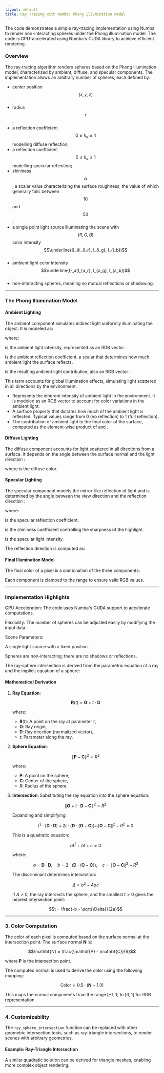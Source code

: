 ```yaml
---
layout: default
title: Ray Tracing with Numba: Phong Illumination Model
---
```


<script type="text/javascript">
MathJax = {
  tex: {
    inlineMath: [['$', '$'], ['\\(', '\\)']],
    displayMath: [['$$', '$$'], ['\\[', '\\]']],
  }
};
</script>
<script type="text/javascript" async
  src="https://cdnjs.cloudflare.com/ajax/libs/mathjax/3.2.2/es5/tex-mml-chtml.js">
</script>

The code demonstrates a simple ray-tracing implementation using Numba to render non-interacting spheres under the Phong illumination model. The code is GPU-accelerated using Numba's CUDA library to achieve efficient rendering.

### Overview

The ray-tracing algorithm renders spheres based on the Phong illumination model, characterized by ambient, diffuse, and specular components. The implementation allows an arbitrary number of spheres, each defined by:

- center position $$(x, y, z)$$;
- radius $$r$$;
- a reflection coefficient $$0\leq k_d\leq 1$$ modelling diffuse reflection;
- a reflection coefficient $$0\leq k_s\leq 1$$ modelling specular reflection;
- shininess $$\alpha$$, a scalar value characterizing the surface roughness, the value of which generally falls between $$10$$ and $$50$$;
- a single point light source illuminating the scene with $$(R, G, B)$$ color intensity $$\underline{I}_i(I_{i_r}, I_{i_g}, I_{i_b})$$;
- ambient light color intensity $$\underline{I}_a(I_{a_r}, I_{a_g}, I_{a_b})$$;
- non-interacting spheres, meaning no mutual reflections or shadowing.

---

### The Phong Illumination Model

#### Ambient Lighting
The ambient component simulates indirect light uniformly illuminating the object. It is modeled as:

where:

 is the ambient light intensity, represented as an RGB vector .

 is the ambient reflection coefficient, a scalar that determines how much ambient light the surface reflects.

 is the resulting ambient light contribution, also an RGB vector .

This term accounts for global illumination effects, simulating light scattered in all directions by the environment.

- Represents the inherent intensity of ambient light in the environment. It is modeled as an RGB vector to account for color variations in the ambient light.
- A surface property that dictates how much of the ambient light is reflected. Typical values range from 0 (no reflection) to 1 (full reflection).
- The contribution of ambient light to the final color of the surface, computed as the element-wise product of  and .

#### Diffuse Lighting
The diffuse component accounts for light scattered in all directions from a surface. It depends on the angle between the surface normal  and the light direction :

where  is the diffuse color.

#### Specular Lighting
The specular component models the mirror-like reflection of light and is determined by the angle between the view direction  and the reflection direction :

where:

 is the specular reflection coefficient.

 is the shininess coefficient controlling the sharpness of the highlight.

 is the specular light intensity.

The reflection direction  is computed as:

#### Final Illumination Model
The final color of a pixel is a combination of the three components:

Each component is clamped to the range  to ensure valid RGB values.

---

### Implementation Highlights

GPU Acceleration: The code uses Numba's CUDA support to accelerate computations.

Flexibility: The number of spheres can be adjusted easily by modifying the input data.

Scene Parameters:

A single light source with a fixed position.

Spheres are non-interacting; there are no shadows or reflections.


The ray-sphere intersection is derived from the parametric equation of a ray and the implicit equation of a sphere:

#### Mathematical Derivation

1. **Ray Equation**:
   
   $$\mathbf{R}(t) = \mathbf{O} + t \cdot \mathbf{D}$$
   
   where:
   - $\mathbf{R}(t)$: A point on the ray at parameter $t$,
   - $\mathbf{O}$: Ray origin,
   - $\mathbf{D}$: Ray direction (normalized vector),
   - $t$: Parameter along the ray.

3. **Sphere Equation**:

   $$\|\mathbf{P} - \mathbf{C}\|^2 = R^2$$
   
   where:
   - $\mathbf{P}$: A point on the sphere,
   - $\mathbf{C}$: Center of the sphere,
   - $R$: Radius of the sphere.

5. **Intersection**:
   Substituting the ray equation into the sphere equation:

   $$\|\mathbf{O} + t \cdot \mathbf{D} - \mathbf{C}\|^2 = R^2$$
   
   Expanding and simplifying:
   
   $$t^2 \cdot (\mathbf{D} \cdot \mathbf{D}) + 2t \cdot (\mathbf{D} \cdot (\mathbf{O} - \mathbf{C})) + \| \mathbf{O} - \mathbf{C} \|^2 - R^2 = 0$$

   This is a quadratic equation:
   
   $$at^2 + bt + c = 0$$
   
   where:

   $$a = \mathbf{D} \cdot \mathbf{D}, \quad b = 2 \cdot (\mathbf{D} \cdot (\mathbf{O} - \mathbf{C})), \quad c = \| \mathbf{O} - \mathbf{C} \|^2 - R^2$$

   The discriminant determines intersection:

   $$\Delta = b^2 - 4ac$$

   If $\Delta > 0$, the ray intersects the sphere, and the smallest $t > 0$ gives the nearest intersection point:

   $$t = \frac{-b - \sqrt{\Delta}}{2a}$$

---

### 3. Color Computation

The color of each pixel is computed based on the surface normal at the intersection point. The surface normal $\mathbf{N}$ is:

$$\mathbf{N} = \frac{\mathbf{P} - \mathbf{C}}{R}$$

where $\mathbf{P}$ is the intersection point.

The computed normal is used to derive the color using the following mapping:

$$\text{Color} = 0.5 \cdot (\mathbf{N} + 1.0)$$

This maps the normal components from the range $[-1, 1]$ to $[0, 1]$ for RGB representation.

---

### 4. Customizability

The `ray_sphere_intersection` function can be replaced with other geometric intersection tests, such as ray-triangle intersections, to render scenes with arbitrary geometries.

#### Example: Ray-Triangle Intersection
A similar quadratic solution can be derived for triangle meshes, enabling more complex object rendering.


